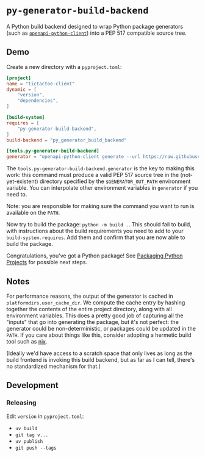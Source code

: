 # `py-generator-build-backend`

A Python build backend designed to wrap Python package generators (such as
[`openapi-python-client`]) into a PEP 517 compatible source tree.

## Demo

Create a new directory with a `pyproject.toml`:

```toml
[project]
name = "tictactoe-client"
dynamic = [
    "version",
    "dependencies",
]

[build-system]
requires = [
    "py-generator-build-backend",
]
build-backend = "py_generator_build_backend"

[tools.py-generator-build-backend]
generator = "openapi-python-client generate --url https://raw.githubusercontent.com/OAI/learn.openapis.org/refs/heads/main/examples/v3.1/tictactoe.json --output-path $GENERATOR_OUT_PATH"
```

The `tools.py-generator-build-backend.generator` is the key to making this work:
this command must produce a valid PEP 517 source tree in the (not-yet-existent)
directory specified by the `$GENERATOR_OUT_PATH` environment variable. You can
interpolate other environment variables in `generator` if you need to.

Note: you are responsible for making sure the command you want to run is
available on the `PATH`.

Now try to build the package: `python -m build .`. This should fail to build,
with instructions about the build requirements you need to add to your
`build-system.requires`. Add them and confirm that you are now able to build
the package.

Congratulations, you've got a Python package! See [Packaging Python Projects]
for possible next steps.

## Notes

For performance reasons, the output of the generator is cached in
`platformdirs.user_cache_dir`. We compute the cache entry by hashing together
the contents of the entire project directory, along with all environment
variables. This does a pretty good job of capturing all the "inputs" that go
into generating the package, but it's not perfect: the generator could be
non-deterministic, or packages could be updated in the `PATH`. If you care
about things like this, consider adopting a hermetic build tool such as
[nix](https://nixos.org/).

(Ideally we'd have access to a scratch space that only lives as long as the
build frontend is invoking this build backend, but as far as I can tell,
there's no standardized mechanism for that.)

## Development

### Releasing

Edit `version` in `pyproject.toml`:

- `uv build`
- `git tag v...`
- `uv publish`
- `git push --tags`

[`openapi-python-client`]: https://github.com/openapi-generators/openapi-python-client
[Packaging Python Projects]: https://packaging.python.org/en/latest/tutorials/packaging-projects/
